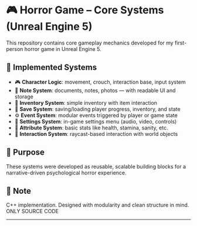 # 🎮 Horror Game – Core Systems (Unreal Engine 5)

This repository contains core gameplay mechanics developed for my first-person horror game in Unreal Engine 5.

## 🧩 Implemented Systems

- 🎮 **Character Logic**: movement, crouch, interaction base, input system
- 📄 **Note System**: documents, notes, photos — with readable UI and storage
- 🎒 **Inventory System**: simple inventory with item interaction
- 💾 **Save System**: saving/loading player progress, inventory, and state
- ⚙️ **Event System**: modular events triggered by player or game state
- 🔧 **Settings System**: in-game settings menu (audio, video, controls)
- 🧬 **Attribute System**: basic stats like health, stamina, sanity, etc.
- 👐 **Interaction System**: raycast-based interaction with world objects

## 🧠 Purpose

These systems were developed as reusable, scalable building blocks for a narrative-driven psychological horror experience.

## 📌 Note

C++ implementation. Designed with modularity and clean structure in mind. ONLY SOURCE CODE

---
